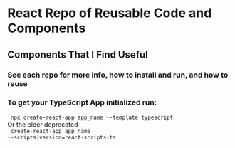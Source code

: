 # React Repo of Reusable Code and Components 

## Components That I Find Useful
### See each repo for more info, how to install and run, and how to reuse 

### To get your TypeScript App initialized run: <br> 
<code> npx create-react-app app_name --template typescript </code> <br> Or the older deprecated <br> 
<code> create-react-app app_name --scripts-version=react-scripts-ts </code> 